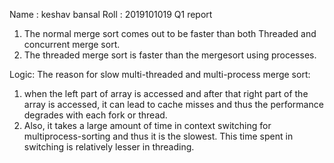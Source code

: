Name : keshav bansal
Roll : 2019101019
Q1 report

1. The normal merge sort comes out to be faster than both Threaded and concurrent merge sort.
2. The threaded merge sort is faster than the mergesort using processes.

Logic:
The reason for slow multi-threaded and multi-process merge sort:
1.  when the left part of array is accessed and after that right part of the array is accessed, it can lead to cache misses and thus the performance degrades with each fork or thread.
2.  Also, it takes a large amount of time in context switching for multiprocess-sorting and thus it is the slowest. This time spent in switching is relatively lesser in threading.

